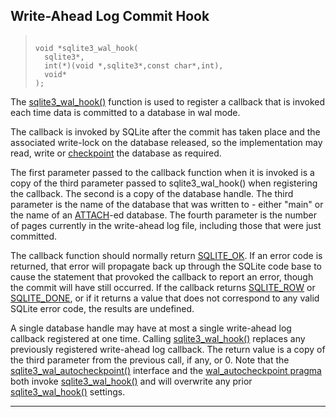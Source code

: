## Write\-Ahead Log Commit Hook




> ```
> 
> void *sqlite3_wal_hook(
>   sqlite3*,
>   int(*)(void *,sqlite3*,const char*,int),
>   void*
> );
> 
> ```



The [sqlite3\_wal\_hook()](#sqlite3_wal_hook) function is used to register a callback that
is invoked each time data is committed to a database in wal mode.


The callback is invoked by SQLite after the commit has taken place and
the associated write\-lock on the database released, so the implementation
may read, write or [checkpoint](wal.html#ckpt) the database as required.


The first parameter passed to the callback function when it is invoked
is a copy of the third parameter passed to sqlite3\_wal\_hook() when
registering the callback. The second is a copy of the database handle.
The third parameter is the name of the database that was written to \-
either "main" or the name of an [ATTACH](lang_attach.html)\-ed database. The fourth parameter
is the number of pages currently in the write\-ahead log file,
including those that were just committed.


The callback function should normally return [SQLITE\_OK](#SQLITE_ABORT). If an error
code is returned, that error will propagate back up through the
SQLite code base to cause the statement that provoked the callback
to report an error, though the commit will have still occurred. If the
callback returns [SQLITE\_ROW](#SQLITE_ABORT) or [SQLITE\_DONE](#SQLITE_ABORT), or if it returns a value
that does not correspond to any valid SQLite error code, the results
are undefined.


A single database handle may have at most a single write\-ahead log callback
registered at one time. Calling [sqlite3\_wal\_hook()](#sqlite3_wal_hook) replaces any
previously registered write\-ahead log callback. The return value is
a copy of the third parameter from the previous call, if any, or 0\.
Note that the [sqlite3\_wal\_autocheckpoint()](#sqlite3_wal_autocheckpoint) interface and the
[wal\_autocheckpoint pragma](pragma.html#pragma_wal_autocheckpoint) both invoke [sqlite3\_wal\_hook()](#sqlite3_wal_hook) and will
overwrite any prior [sqlite3\_wal\_hook()](#sqlite3_wal_hook) settings.




---


